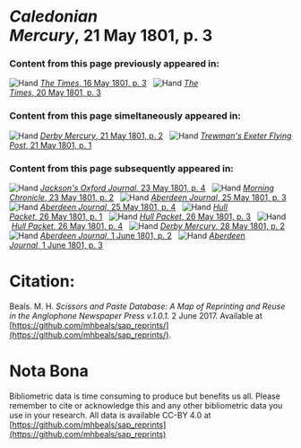 # *Caledonian Mercury*, 21 May 1801, p. 3  
  
### Content from this page previously appeared in:  
![Hand](http://scissorsandpaste.net/wp-content/uploads/2017/06/smallhandpointer.png) [*The Times*, 16 May 1801, p. 3](https://mhbeals.github.io/sap_html/The-Times/The-Times-16-May-1801-p-3)  
![Hand](http://scissorsandpaste.net/wp-content/uploads/2017/06/smallhandpointer.png) [*The Times*, 20 May 1801, p. 3](https://mhbeals.github.io/sap_html/The-Times/The-Times-20-May-1801-p-3)  
  
### Content from this page simeltaneously appeared in:  
![Hand](http://scissorsandpaste.net/wp-content/uploads/2017/06/smallhandpointer.png) [*Derby Mercury*, 21 May 1801, p. 2](https://mhbeals.github.io/sap_html/Derby-Mercury/Derby-Mercury-21-May-1801-p-2)  
![Hand](http://scissorsandpaste.net/wp-content/uploads/2017/06/smallhandpointer.png) [*Trewman's Exeter Flying Post*, 21 May 1801, p. 1](https://mhbeals.github.io/sap_html/Trewman's-Exeter-Flying-Post/Trewman's-Exeter-Flying-Post-21-May-1801-p-1)  
  
### Content from this page subsequently appeared in:  
![Hand](http://scissorsandpaste.net/wp-content/uploads/2017/06/smallhandpointer.png) [*Jackson's Oxford Journal*, 23 May 1801, p. 4](https://mhbeals.github.io/sap_html/Jackson's-Oxford-Journal/Jackson's-Oxford-Journal-23-May-1801-p-4)  
![Hand](http://scissorsandpaste.net/wp-content/uploads/2017/06/smallhandpointer.png) [*Morning Chronicle*, 23 May 1801, p. 2](https://mhbeals.github.io/sap_html/Morning-Chronicle/Morning-Chronicle-23-May-1801-p-2)  
![Hand](http://scissorsandpaste.net/wp-content/uploads/2017/06/smallhandpointer.png) [*Aberdeen Journal*, 25 May 1801, p. 3](https://mhbeals.github.io/sap_html/Aberdeen-Journal/Aberdeen-Journal-25-May-1801-p-3)  
![Hand](http://scissorsandpaste.net/wp-content/uploads/2017/06/smallhandpointer.png) [*Aberdeen Journal*, 25 May 1801, p. 4](https://mhbeals.github.io/sap_html/Aberdeen-Journal/Aberdeen-Journal-25-May-1801-p-4)  
![Hand](http://scissorsandpaste.net/wp-content/uploads/2017/06/smallhandpointer.png) [*Hull Packet*, 26 May 1801, p. 1](https://mhbeals.github.io/sap_html/Hull-Packet/Hull-Packet-26-May-1801-p-1)  
![Hand](http://scissorsandpaste.net/wp-content/uploads/2017/06/smallhandpointer.png) [*Hull Packet*, 26 May 1801, p. 3](https://mhbeals.github.io/sap_html/Hull-Packet/Hull-Packet-26-May-1801-p-3)  
![Hand](http://scissorsandpaste.net/wp-content/uploads/2017/06/smallhandpointer.png) [*Hull Packet*, 26 May 1801, p. 4](https://mhbeals.github.io/sap_html/Hull-Packet/Hull-Packet-26-May-1801-p-4)  
![Hand](http://scissorsandpaste.net/wp-content/uploads/2017/06/smallhandpointer.png) [*Derby Mercury*, 28 May 1801, p. 2](https://mhbeals.github.io/sap_html/Derby-Mercury/Derby-Mercury-28-May-1801-p-2)  
![Hand](http://scissorsandpaste.net/wp-content/uploads/2017/06/smallhandpointer.png) [*Aberdeen Journal*, 1 June 1801, p. 2](https://mhbeals.github.io/sap_html/Aberdeen-Journal/Aberdeen-Journal-1-June-1801-p-2)  
![Hand](http://scissorsandpaste.net/wp-content/uploads/2017/06/smallhandpointer.png) [*Aberdeen Journal*, 1 June 1801, p. 3](https://mhbeals.github.io/sap_html/Aberdeen-Journal/Aberdeen-Journal-1-June-1801-p-3)  


# Citation: 

Beals. M. H. *Scissors and Paste Database: A Map of Reprinting and Reuse in the Anglophone Newspaper Press v.1.0.1.* 2 June 2017. Available at [https://github.com/mhbeals/sap_reprints/](https://github.com/mhbeals/sap_reprints/). 

# Nota Bona

Bibliometric data is time consuming to produce but benefits us all. Please remember to cite or acknowledge this and any other bibliometric data you use in your research. All data is available CC-BY 4.0 at [https://github.com/mhbeals/sap_reprints](https://github.com/mhbeals/sap_reprints)